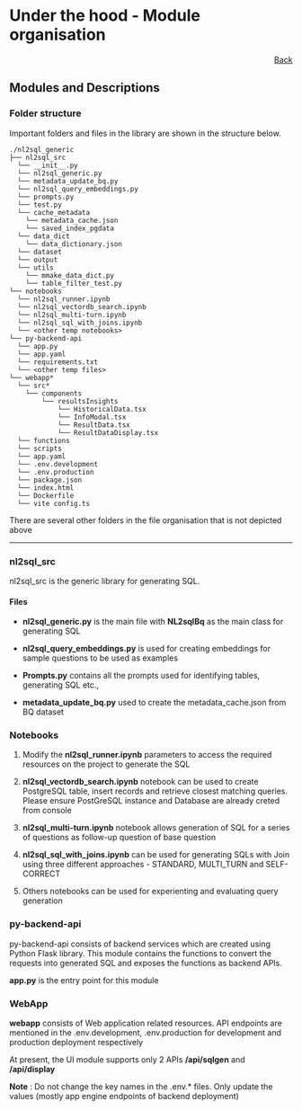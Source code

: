 # Under the hood - Module organisation
<div style="text-align: right">

[Back](README.md)
</div>

## Modules and Descriptions

### Folder structure

Important folders and files in the library are shown in the structure below.  
```
./nl2sql_generic
├── nl2sql_src
  └── __init__.py
  └── nl2sql_generic.py
  └── metadata_update_bq.py
  └── nl2sql_query_embeddings.py
  └── prompts.py
  └── test.py
  └── cache_metadata
    └── metadata_cache.json
    └── saved_index_pgdata
  └── data_dict
    └── data_dictionary.json
  └── dataset
  └── output
  └── utils
    └── mmake_data_dict.py
    └── table_filter_test.py
└── notebooks
  └── nl2sql_runner.ipynb
  └── nl2sql_vectordb_search.ipynb
  └── nl2sql_multi-turn.ipynb
  └── nl2sql_sql_with_joins.ipynb
  └── <other temp notebooks>
└── py-backend-api
  └── app.py
  └── app.yaml
  └── requirements.txt
  └── <other temp files>
└── webapp*
  └── src*
    └── components
        └── resultsInsights
            └── HistoricalData.tsx
            └── InfoModal.tsx
            └── ResultData.tsx
            └── ResultDataDisplay.tsx
  └── functions
  └── scripts
  └── app.yaml
  └── .env.development
  └── .env.production
  └── package.json
  └── index.html
  └── Dockerfile
  └── vite config.ts

```
There are several other folders in the file organisation that is not depicted above 

___

### nl2sql_src

nl2sql_src is the generic library for generating SQL. 

#### Files

* **nl2sql_generic.py** is the main file with **NL2sqlBq** as the main class for generating SQL

* **nl2sql_query_embeddings.py** is used for creating embeddings for sample questions to be used as examples

* **Prompts.py** contains all the prompts used for identifying tables, generating SQL etc.,

* **metadata_update_bq.py** used to create the metadata_cache.json from BQ dataset


### Notebooks
1. Modify the **nl2sql_runner.ipynb** parameters to access the required resources on the project to generate the SQL

2. **nl2sql_vectordb_search.ipynb** notebook can be used to create PostgreSQL table, insert records and retrieve closest matching queries.  Please ensure PostGreSQL instance and Database are already creted from console

3. **nl2sql_multi-turn.ipynb** notebook allows generation of SQL for a series of questions as follow-up question of base question

4. **nl2sql_sql_with_joins.ipynb** can be used for generating SQLs with Join using three different approaches - STANDARD, MULTI_TURN and SELF-CORRECT

5. Others notebooks can be used for experienting and evaluating query generation


### py-backend-api

py-backend-api consists of backend services which are created using Python Flask library. This module contains the functions to convert the requests into generated SQL and exposes the functions as backend APIs. 

**app.py** is the entry point for this module


### WebApp

**webapp** consists of Web application related resources.  API endpoints are mentioned in the .env.development, .env.production for development and production deployment respectively

At present, the UI module supports only 2 APIs **/api/sqlgen** and **/api/display**

**Note** : Do not change the key names in the .env.* files. Only update the values (mostly app engine endpoints of backend deployment)

